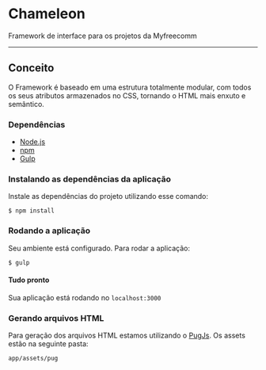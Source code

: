 # Chameleon
Framework de interface para os projetos da Myfreecomm
___

## Conceito
O Framework é baseado em uma estrutura totalmente modular, com todos os seus atributos armazenados no CSS, tornando o HTML mais enxuto e semântico.

### Dependências

- [Node.js](https://nodejs.org/)
- [npm](https://docs.npmjs.com/getting-started/installing-node)
- [Gulp](https://gulpjs.com/)

### Instalando as dependências da aplicação
Instale as dependências do projeto utilizando esse comando:

```
$ npm install
```

### Rodando a aplicação
Seu ambiente está configurado. Para rodar a aplicação:

```
$ gulp
```

#### Tudo pronto

Sua aplicação está rodando no `localhost:3000`

### Gerando arquivos HTML

Para geração dos arquivos HTML estamos utilizando o [PugJs](https://pugjs.org/api/getting-started.html). Os assets estão na seguinte pasta:

```
app/assets/pug
```
